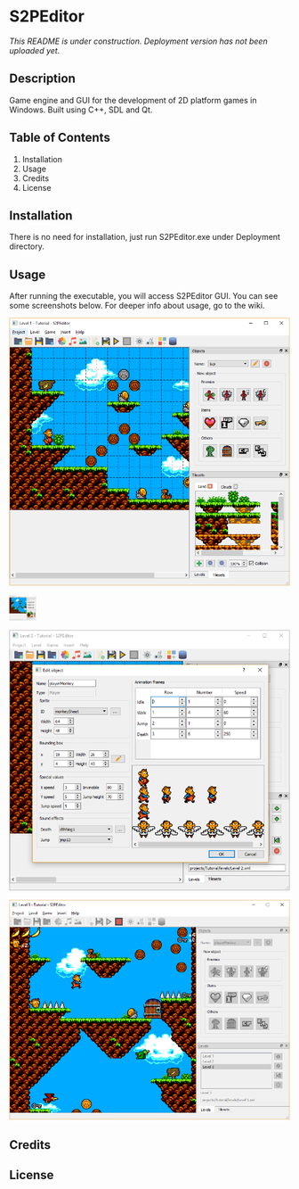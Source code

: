 # S2PEditor
*This README is under construction. Deployment version has not been uploaded yet.*
## Description
Game engine and GUI for the development of 2D platform games in Windows. Built using C++, SDL and Qt. 
## Table of Contents
1. Installation
1. Usage
1. Credits
1. License
## Installation
There is no need for installation, just run S2PEditor.exe under Deployment directory.
## Usage
After running the executable, you will access S2PEditor GUI. You can see some screenshots below. For deeper info about usage, go to the wiki.

![Main window](S2PEditor/assets/images/screenshot1.png)

<img src="S2PEditor/assets/images/screenshot1.png" width="48">

![Creating a player object](S2PEditor/assets/images/screenshot2.png)

![Testing a level](S2PEditor/assets/images/screenshot3.png)

## Credits
## License



